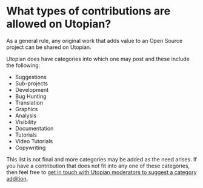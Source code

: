 # What types of contributions are allowed on Utopian?

As a general rule, any original work that adds value to an Open Source project can be shared on Utopian. 

Utopian does have categories into which one may post and these include the following:

- Suggestions
- Sub-projects
- Development
- Bug Hunting
- Translation
- Graphics
- Analysis
- Visibility
- Documentation
- Tutorials
- Video Tutorials
- Copywriting

This list is not final and more categories may be added as the need arises. If you have a contribution that does not fit into any one of these categories, then feel free to [get in touch with Utopian moderators to suggest a category addition](#).
